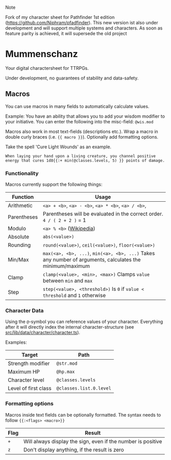 > [!NOTE]
> Fork of my character sheet for Pathfinder 1st edition (https://github.com/Niphram/pfadfinder).
> This new version ist also under development and will support multiple systems and characters.
> As soon as feature parity is achieved, it will supersede the old project

# Mummenschanz

Your digital charactersheet for TTRPGs.

Under development, no guarantees of stability and data-safety.

## Macros

You can use macros in many fields to automatically calculate values.

Example: You have an ability that allows you to add your wisdom modifier to your initiative.
You can enter the following into the misc-field: `@wis.mod`

Macros also work in most text-fields (descriptions etc.).
Wrap a macro in double curly braces (i.e. `{{ macro }}`). Optionally add formatting options.

Take the spell 'Cure Light Wounds' as an example.

```
When laying your hand upon a living creature, you channel positive energy that cures 1d8{{:+ min(@classes.levels, 5) }} points of damage.
```

### Functionality

Macros currently support the following things:

| Function    | Usage                                                                                                    |
| ----------- | -------------------------------------------------------------------------------------------------------- |
| Arithmetic  | `<a> + <b>`, `<a> - <b>`, `<a> * <b>`, `<a> / <b>`,                                                      |
| Parentheses | Parentheses will be evaluated in the correct order. `4 / ( 2 + 2 )` = 1                                  |
| Modulo      | `<a> % <b>` ([Wikipedia](https://en.wikipedia.org/wiki/Modulo))                                          |
| Absolute    | `abs(<value>)`                                                                                           |
| Rounding    | `round(<value>)`, `ceil(<value>)`, `floor(<value>)`                                                      |
| Min/Max     | `max(<a>, <b>, ...)`, `min(<a>, <b>, ...)` Takes any number of arguments, calculates the minimum/maximum |
| Clamp       | `clamp(<value>, <min>, <max>)` Clamps `value` between `min` and `max`                                    |
| Step        | `step(<value>, <threshold>)` Is `0` if `value < threshold` and `1` otherwise                             |

### Character Data

Using the `@`-symbol you can reference values of your character. Everything after it will directly index the internal character-structure (see [src/lib/data/character/character.ts](src/lib/data/character/character.ts)).

Examples:

| Target               | Path                    |
| -------------------- | ----------------------- |
| Strength modifier    | `@str.mod`              |
| Maximum HP           | `@hp.max`               |
| Character level      | `@classes.levels`       |
| Level of first class | `@classes.list.0.level` |

### Formatting options

Macros inside text fields can be optionally formatted. The syntax needs to follow `{{:<flags> <macro>}}`

| Flag | Result                                                       |
| ---- | ------------------------------------------------------------ |
| `+`  | Will always display the sign, even if the number is positive |
| `z`  | Don't display anything, if the result is zero                |
